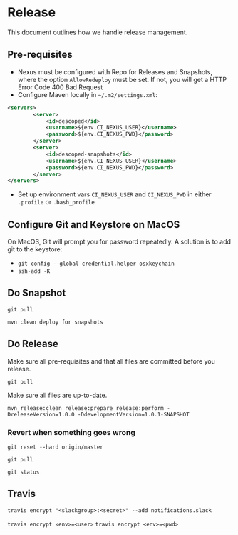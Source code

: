 # Release

This document outlines how we handle release management.

## Pre-requisites

* Nexus must be configured with Repo for Releases and Snapshots, where the option `AllowRedeploy` must be set. If not, you will get a HTTP Error Code 400 Bad Request
* Configure Maven locally in `~/.m2/settings.xml`:
```xml
<servers>
        <server>
            <id>descoped</id>
            <username>${env.CI_NEXUS_USER}</username>
            <password>${env.CI_NEXUS_PWD}</password>
        </server>
        <server>
            <id>descoped-snapshots</id>
            <username>${env.CI_NEXUS_USER}</username>
            <password>${env.CI_NEXUS_PWD}</password>
        </server>
</servers>
```
* Set up environment vars `CI_NEXUS_USER` and `CI_NEXUS_PWD` in either `.profile` or `.bash_profile`

## Configure Git and Keystore on MacOS

On MacOS, Git will prompt you for password repeatedly. A solution is to add git to the keystore: 

* `git config --global credential.helper osxkeychain`
* `ssh-add -K`

## Do Snapshot

`git pull`

`mvn clean deploy for snapshots`

## Do Release

Make sure all pre-requisites and that all files are committed before you release.

`git pull`

Make sure all files are up-to-date.

`mvn release:clean release:prepare release:perform -DreleaseVersion=1.0.0 -DdevelopmentVersion=1.0.1-SNAPSHOT`

### Revert when something goes wrong

`git reset --hard origin/master`

`git pull`

`git status`

## Travis

`travis encrypt "<slackgroup>:<secret>" --add notifications.slack`

`travis encrypt <env>=<user>`
`travis encrypt <env>=<pwd>`


